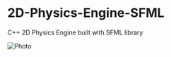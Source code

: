 # 2D-Physics-Engine-SFML
C++ 2D Physics Engine built with SFML library

![Photo](https://github.com/Parven05/2D-Physics-Engine-SFML/assets/101796812/08ebe339-e77e-45b9-be59-d5f120d017e1)
